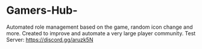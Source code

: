# Gamers-Hub-
Automated role management based on the game, random icon change and more. Created to improve and automate a very large player community. Test Server: https://discord.gg/aruzk5N
